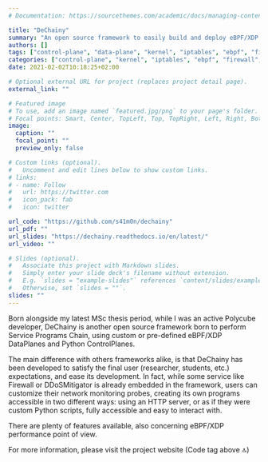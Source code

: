 ```yaml
---
# Documentation: https://sourcethemes.com/academic/docs/managing-content/

title: "DeChainy"
summary: "An open source framework to easily build and deploy eBPF/XDP network monitoring probes in order to perform Service Programs Chain efficiently."
authors: []
tags: ["control-plane", "data-plane", "kernel", "iptables", "ebpf", "firewall", "vnf", "bpf"]
categories: ["control-plane", "kernel", "iptables", "ebpf", "firewall", "vnf", "bpf"]
date: 2021-02-02T10:18:25+02:00

# Optional external URL for project (replaces project detail page).
external_link: ""

# Featured image
# To use, add an image named `featured.jpg/png` to your page's folder.
# Focal points: Smart, Center, TopLeft, Top, TopRight, Left, Right, BottomLeft, Bottom, BottomRight.
image:
  caption: ""
  focal_point: ""
  preview_only: false

# Custom links (optional).
#   Uncomment and edit lines below to show custom links.
# links:
# - name: Follow
#   url: https://twitter.com
#   icon_pack: fab
#   icon: twitter

url_code: "https://github.com/s41m0n/dechainy"
url_pdf: ""
url_slides: "https://dechainy.readthedocs.io/en/latest/"
url_video: ""

# Slides (optional).
#   Associate this project with Markdown slides.
#   Simply enter your slide deck's filename without extension.
#   E.g. `slides = "example-slides"` references `content/slides/example-slides.md`.
#   Otherwise, set `slides = ""`.
slides: ""
---
```


Born alongside my latest MSc thesis period, while I was an active Polycube developer, DeChainy is another open source framework born to perform Service Programs Chain, using custom or pre-defined eBPF/XDP DataPlanes and Python ControlPlanes.

The main difference with others frameworks alike, is that DeChainy has been developed to satisfy the final user (researcher, students, etc.) expectations, and ease its development. In fact, while some service like Firewall or DDoSMitigator is already embedded in the framework, users can customize their network monitoring probes, creating its own programs accessible in two different ways: using an HTTP server, or as if they were custom Python scripts, fully accessible and easy to interact with.

There are plenty of features available, also concerning eBPF/XDP performance point of view.

For more information, please visit the project website (Code tag above 🔝)
